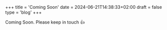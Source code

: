 +++
title = 'Coming Soon'
date = 2024-06-21T14:38:33+02:00
draft = false
type = 'blog'
+++

Coming Soon. Please keep in touch 👍️